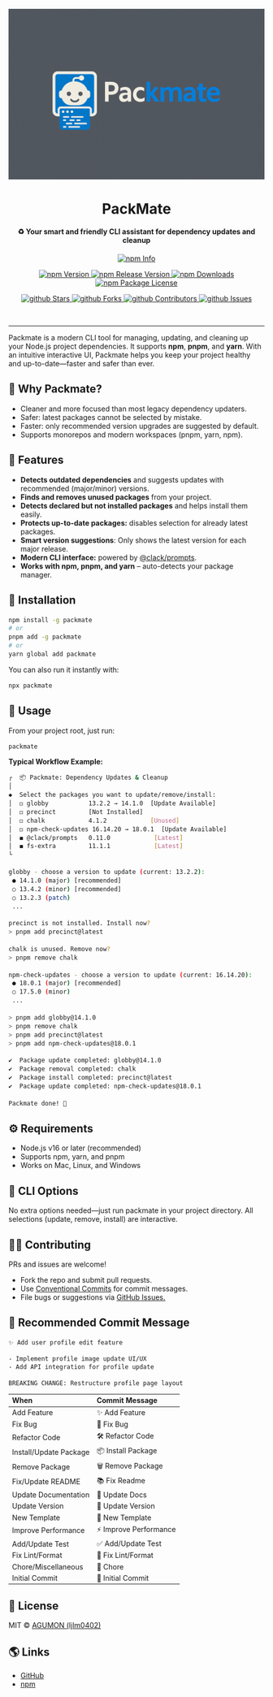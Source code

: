 <h1 align="center">
  <br>
  <img src="https://github.com/ljlm0402/packmate/raw/images/logo.png" alt="Project Logo" width="800" />
  <br>
  <br>
  PackMate
  <br>
</h1>

<h4 align="center">♻️ Your smart and friendly CLI assistant for dependency updates and cleanup</h4>

<p align ="center">
    <a href="https://nodei.co/npm/packmate" target="_blank">
    <img src="https://nodei.co/npm/packmate.png" alt="npm Info" />
</a>

</p>

<p align="center">
    <a href="http://npm.im/packmate" target="_blank">
      <img src="https://img.shields.io/npm/v/packmate.svg" alt="npm Version" />
    </a>
    <a href="http://npm.im/packmate" target="_blank">
      <img src="https://img.shields.io/github/v/release/ljlm0402/packmate" alt="npm Release Version" />
    </a>
    <a href="http://npm.im/packmate" target="_blank">
      <img src="https://img.shields.io/npm/dm/packmate.svg" alt="npm Downloads" />
    </a>
    <a href="http://npm.im/packmate" target="_blank">
      <img src="https://img.shields.io/npm/l/packmate.svg" alt="npm Package License" />
    </a>
</p>

<p align="center">
  <a href="https://github.com/ljlm0402/packmate/stargazers" target="_blank">
    <img src="https://img.shields.io/github/stars/ljlm0402/packmate" alt="github Stars" />
  </a>
  <a href="https://github.com/ljlm0402/packmate/network/members" target="_blank">
    <img src="https://img.shields.io/github/forks/ljlm0402/packmate" alt="github Forks" />
  </a>
  <a href="https://github.com/ljlm0402/packmate/stargazers" target="_blank">
    <img src="https://img.shields.io/github/contributors/ljlm0402/packmate" alt="github Contributors" />
  </a>
  <a href="https://github.com/ljlm0402/packmate/issues" target="_blank">
    <img src="https://img.shields.io/github/issues/ljlm0402/packmate" alt="github Issues" />
  </a>
</p>

<br />

---

Packmate is a modern CLI tool for managing, updating, and cleaning up your Node.js project dependencies.
It supports **npm**, **pnpm**, and **yarn**. With an intuitive interactive UI, Packmate helps you keep your project healthy and up-to-date—faster and safer than ever.

## 🤖 Why Packmate?

- Cleaner and more focused than most legacy dependency updaters.
- Safer: latest packages cannot be selected by mistake.
- Faster: only recommended version upgrades are suggested by default.
- Supports monorepos and modern workspaces (pnpm, yarn, npm).

## 🚀 Features

- **Detects outdated dependencies** and suggests updates with recommended (major/minor) versions.
- **Finds and removes unused packages** from your project.
- **Detects declared but not installed packages** and helps install them easily.
- **Protects up-to-date packages:** disables selection for already latest packages.
- **Smart version suggestions**: Only shows the latest version for each major release.
- **Modern CLI interface:** powered by [@clack/prompts](https://github.com/natemoo-re/clack).
- **Works with npm, pnpm, and yarn** – auto-detects your package manager.

## 💾 Installation

```sh
npm install -g packmate
# or
pnpm add -g packmate
# or
yarn global add packmate
```

You can also run it instantly with:

```sh
npx packmate
```

## 📝 Usage

From your project root, just run:

```sh
packmate
```

**Typical Workflow Example:**

```sh
┌  📦 Packmate: Dependency Updates & Cleanup
│
◆  Select the packages you want to update/remove/install:
│  ◻ globby           13.2.2 → 14.1.0  [Update Available]
│  ◻ precinct         [Not Installed]
│  ◻ chalk            4.1.2            [Unused]
│  ◻ npm-check-updates 16.14.20 → 18.0.1  [Update Available]
│  ◼ @clack/prompts   0.11.0            [Latest]
│  ◼ fs-extra         11.1.1            [Latest]
└

globby - choose a version to update (current: 13.2.2):
 ● 14.1.0 (major) [recommended]
 ○ 13.4.2 (minor) [recommended]
 ○ 13.2.3 (patch)
 ...

precinct is not installed. Install now?
> pnpm add precinct@latest

chalk is unused. Remove now?
> pnpm remove chalk

npm-check-updates - choose a version to update (current: 16.14.20):
 ● 18.0.1 (major) [recommended]
 ○ 17.5.0 (minor)
 ...

> pnpm add globby@14.1.0
> pnpm remove chalk
> pnpm add precinct@latest
> pnpm add npm-check-updates@18.0.1

✔️  Package update completed: globby@14.1.0
✔️  Package removal completed: chalk
✔️  Package install completed: precinct@latest
✔️  Package update completed: npm-check-updates@18.0.1

Packmate done! 🙌
```

## ⚙️ Requirements

- Node.js v16 or later (recommended)
- Supports npm, yarn, and pnpm
- Works on Mac, Linux, and Windows

## 🔑 CLI Options

No extra options needed—just run packmate in your project directory.
All selections (update, remove, install) are interactive.

## 🧑‍💻 Contributing

PRs and issues are welcome!

- Fork the repo and submit pull requests.
- Use [Conventional Commits](https://www.conventionalcommits.org/en/v1.0.0/) for commit messages.
- File bugs or suggestions via [GitHub Issues.](https://github.com/ljlm0402/packmate/issues)

## 📑 Recommended Commit Message

```
✨ Add user profile edit feature

- Implement profile image update UI/UX
- Add API integration for profile update

BREAKING CHANGE: Restructure profile page layout
```

| When                   | Commit Message         |
| :--------------------- | :--------------------- |
| Add Feature            | ✨ Add Feature         |
| Fix Bug                | 🐞 Fix Bug             |
| Refactor Code          | 🛠 Refactor Code       |
| Install/Update Package | 📦 Install Package     |
| Remove Package         | 🗑️ Remove Package      |
| Fix/Update README      | 📚 Fix Readme          |
| Update Documentation   | 📝 Update Docs         |
| Update Version         | 🌼 Update Version      |
| New Template           | 🎉 New Template        |
| Improve Performance    | ⚡ Improve Performance |
| Add/Update Test        | ✅ Add/Update Test     |
| Fix Lint/Format        | 🎨 Fix Lint/Format     |
| Chore/Miscellaneous    | 🔧 Chore               |
| Initial Commit         | 🎈 Initial Commit      |

## 📄 License

MIT © [AGUMON (ljlm0402)](mailto:ljlm0402@gmail.com)

## 🌎 Links

- [GitHub](https://github.com/ljlm0402/packmate)
- [npm](https://www.npmjs.com/package/packmate)
